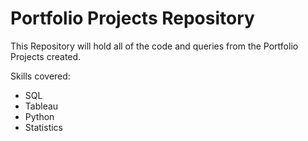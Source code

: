# Portfolio Projects Repository

This Repository will hold all of the code and queries from the Portfolio Projects created.

Skills covered:
  - SQL
  - Tableau
  - Python
  - Statistics
